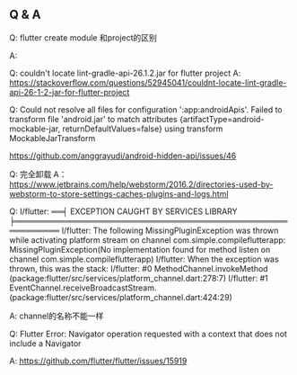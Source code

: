 

## Q & A

Q: flutter create module 和project的区别

A:

Q: couldn't locate lint-gradle-api-26.1.2.jar for flutter project
A: https://stackoverflow.com/questions/52945041/couldnt-locate-lint-gradle-api-26-1-2-jar-for-flutter-project


Q: Could not resolve all files for configuration ':app:androidApis'.
Failed to transform file 'android.jar' to match attributes {artifactType=android-mockable-jar, returnDefaultValues=false} using transform MockableJarTransform

https://github.com/anggrayudi/android-hidden-api/issues/46

Q: 完全卸载
A：https://www.jetbrains.com/help/webstorm/2016.2/directories-used-by-webstorm-to-store-settings-caches-plugins-and-logs.html



Q: I/flutter: ══╡ EXCEPTION CAUGHT BY SERVICES LIBRARY ╞══════════════════════════════════════════════════════════
I/flutter: The following MissingPluginException was thrown while activating platform stream on channel
    com.simple.compileflutterapp:
    MissingPluginException(No implementation found for method listen on channel
    com.simple.compileflutterapp)
I/flutter: When the exception was thrown, this was the stack:
I/flutter: #0      MethodChannel.invokeMethod (package:flutter/src/services/platform_channel.dart:278:7)
I/flutter: <asynchronous suspension>
    #1      EventChannel.receiveBroadcastStream.<anonymous closure> (package:flutter/src/services/platform_channel.dart:424:29)
    <asynchronous suspension>

A: channel的名称不能一样

Q: Flutter Error: Navigator operation requested with a context that does not include a Navigator 

A: https://github.com/flutter/flutter/issues/15919